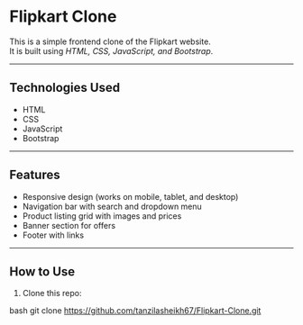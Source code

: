 # Flipkart Clone

This is a simple frontend clone of the Flipkart website.  
It is built using *HTML, CSS, JavaScript, and Bootstrap*.

---

## Technologies Used

- HTML
- CSS
- JavaScript
- Bootstrap

---

## Features

- Responsive design (works on mobile, tablet, and desktop)
- Navigation bar with search and dropdown menu
- Product listing grid with images and prices
- Banner section for offers
- Footer with links

---

## How to Use

1. Clone this repo:

bash
git clone https://github.com/tanzilasheikh67/Flipkart-Clone.git
